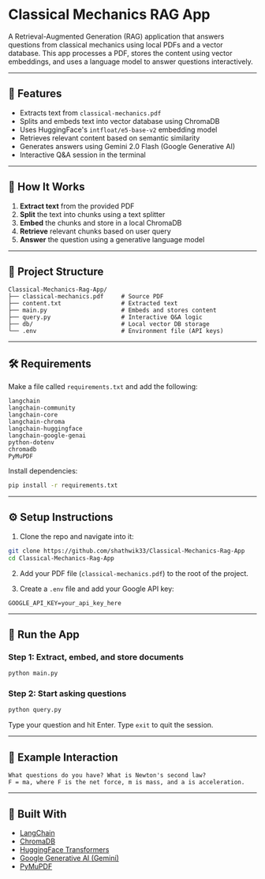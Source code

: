 # Classical Mechanics RAG App

A Retrieval-Augmented Generation (RAG) application that answers questions from classical mechanics using local PDFs and a vector database. This app processes a PDF, stores the content using vector embeddings, and uses a language model to answer questions interactively.

---

## 📌 Features

- Extracts text from `classical-mechanics.pdf`
- Splits and embeds text into vector database using ChromaDB
- Uses HuggingFace's `intfloat/e5-base-v2` embedding model
- Retrieves relevant content based on semantic similarity
- Generates answers using Gemini 2.0 Flash (Google Generative AI)
- Interactive Q&A session in the terminal

---

## 🧠 How It Works

1. **Extract text** from the provided PDF
2. **Split** the text into chunks using a text splitter
3. **Embed** the chunks and store in a local ChromaDB
4. **Retrieve** relevant chunks based on user query
5. **Answer** the question using a generative language model

---

## 📁 Project Structure

```
Classical-Mechanics-Rag-App/
├── classical-mechanics.pdf     # Source PDF
├── content.txt                 # Extracted text
├── main.py                     # Embeds and stores content
├── query.py                    # Interactive Q&A logic
├── db/                         # Local vector DB storage
└── .env                        # Environment file (API keys)
```

---

## 🛠 Requirements

Make a file called `requirements.txt` and add the following:

```
langchain
langchain-community
langchain-core
langchain-chroma
langchain-huggingface
langchain-google-genai
python-dotenv
chromadb
PyMuPDF
```

Install dependencies:

```bash
pip install -r requirements.txt
```

---

## ⚙️ Setup Instructions

1. Clone the repo and navigate into it:

```bash
git clone https://github.com/shathwik33/Classical-Mechanics-Rag-App
cd Classical-Mechanics-Rag-App
```

2. Add your PDF file (`classical-mechanics.pdf`) to the root of the project.

3. Create a `.env` file and add your Google API key:

```
GOOGLE_API_KEY=your_api_key_here
```

---

## 🚀 Run the App

### Step 1: Extract, embed, and store documents

```bash
python main.py
```

### Step 2: Start asking questions

```bash
python query.py
```

Type your question and hit Enter. Type `exit` to quit the session.

---

## 🧪 Example Interaction

```
What questions do you have? What is Newton's second law?
F = ma, where F is the net force, m is mass, and a is acceleration.
```

---

## 🙌 Built With

- [LangChain](https://github.com/langchain-ai/langchain)
- [ChromaDB](https://www.trychroma.com/)
- [HuggingFace Transformers](https://huggingface.co/)
- [Google Generative AI (Gemini)](https://ai.google.dev/)
- [PyMuPDF](https://pymupdf.readthedocs.io/)
